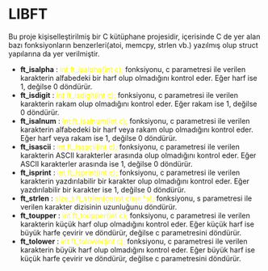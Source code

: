 # LIBFT
Bu proje kişiselleştirilmiş bir C kütüphane projesidir, içerisinde C de yer alan bazı fonksiyonların benzerleri(atoi, memcpy, strlen vb.) yazılmış olup struct yapılarına da yer verilmiştir.

- **ft_isalpha** : <span style="color:yellow">int	ft_isalpha(int c);</span> fonksiyonu, c parametresi ile verilen karakterin alfabedeki bir harf olup olmadığını kontrol eder. Eğer harf ise 1, değilse 0 döndürür.
- **ft_isdigit** : <span style="color:yellow">int	ft_isdigit(int c);</span> fonksiyonu, c parametresi ile verilen karakterin rakam olup olmadığını kontrol eder. Eğer rakam ise 1, değilse 0 döndürür.
- **ft_isalnum** : <span style="color:yellow">int	ft_isalnum(int c);</span> fonksiyonu, c parametresi ile verilen karakterin alfabedeki bir harf veya rakam olup olmadığını kontrol eder. Eğer harf veya rakam ise 1, değilse 0 döndürür.
- **ft_isascii** : <span style="color:yellow">int	ft_isascii(int c);</span> fonksiyonu, c parametresi ile verilen karakterin ASCII karakterler arasında olup olmadığını kontrol eder. Eğer ASCII karakterler arasında ise 1, değilse 0 döndürür.
- **ft_isprint** : <span style="color:yellow">int	ft_isprint(int c);</span> fonksiyonu, c parametresi ile verilen karakterin yazdırılabilir bir karakter olup olmadığını kontrol eder. Eğer yazdırılabilir bir karakter ise 1, değilse 0 döndürür.
- **ft_strlen** : <span style="color:yellow">size_t	ft_strlen(const char *s);</span> fonksiyonu, s parametresi ile verilen karakter dizisinin uzunluğunu döndürür.
- **ft_toupper** : <span style="color:yellow">int	ft_toupper(int c);</span> fonksiyonu, c parametresi ile verilen karakterin küçük harf olup olmadığını kontrol eder. Eğer küçük harf ise büyük harfe çevirir ve döndürür, değilse c parametresini döndürür.
- **ft_tolower** : <span style="color:yellow">int	ft_tolower(int c);</span> fonksiyonu, c parametresi ile verilen karakterin büyük harf olup olmadığını kontrol eder. Eğer büyük harf ise küçük harfe çevirir ve döndürür, değilse c parametresini döndürür.
